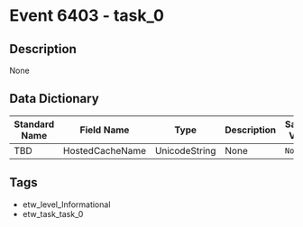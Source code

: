 # Event 6403 - task_0

## Description
None

## Data Dictionary
|Standard Name|Field Name|Type|Description|Sample Value|
|---|---|---|---|---|
|TBD|HostedCacheName|UnicodeString|None|`None`|

## Tags
* etw_level_Informational
* etw_task_task_0